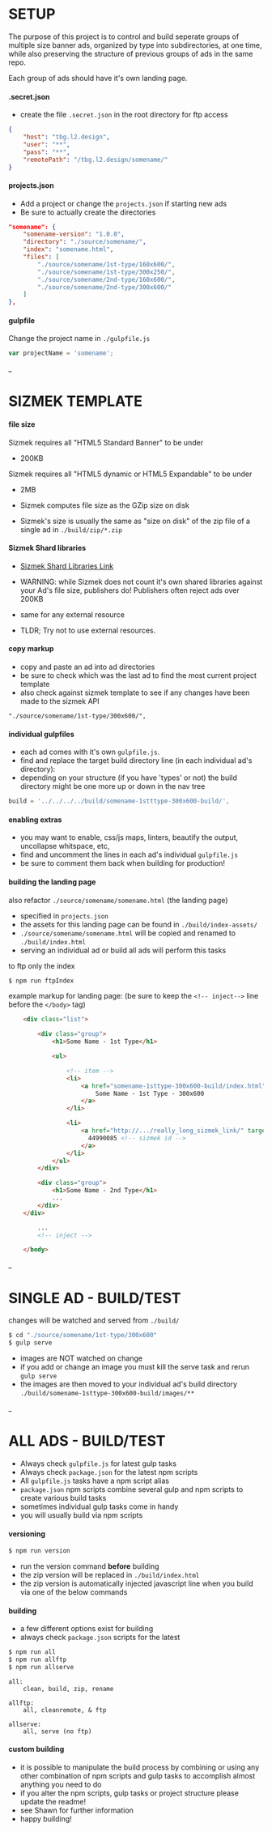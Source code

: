 # SETUP

The purpose of this project is to control and build seperate groups of multiple size banner ads, organized by type into subdirectories, at one time,
while also preserving the structure of previous groups of ads in the same repo.

Each group of ads should have it's own landing page.

#### .secret.json

- create the file `.secret.json` in the root directory for ftp access

```json
{
    "host": "tbg.l2.design",
    "user": "**",
    "pass": "**",
    "remotePath": "/tbg.l2.design/somename/"
}
```

#### projects.json
- Add a project or change the `projects.json` if starting new ads
- Be sure to actually create the directories

```json
"somename": {
	"somename-version": "1.0.0",
	"directory": "./source/somename/",
	"index": "somename.html",
	"files": [
		"./source/somename/1st-type/160x600/",
		"./source/somename/1st-type/300x250/",
		"./source/somename/2nd-type/160x600/",
		"./source/somename/2nd-type/300x600/"
	]
},

```

#### gulpfile
Change the project name in `./gulpfile.js`

```javascript
var	projectName = 'somename';
```
_

# SIZMEK TEMPLATE

#### file size

Sizmek requires all "HTML5 Standard Banner" to be under
- 200KB

Sizmek requires all "HTML5 dynamic or HTML5 Expandable" to be under
- 2MB

- Sizmek computes file size as the GZip size on disk
- Sizmek's size is usually the same as "size on disk" of the zip file of a single ad in `./build/zip/*.zip`

#### Sizmek Shard libraries

- [Sizmek Shard Libraries Link](https://support.sizmek.com/hc/en-us/articles/206136366--reference-glossary-HTML5-Shared-Libraries)
- WARNING: while Sizmek does not count it's own shared libraries against your Ad's file size, publishers do! Publishers often reject ads over 200KB
- same for any external resource

- TLDR; Try not to use external resources.

#### copy markup

- copy and paste an ad into ad directories
- be sure to check which was the last ad to find the most current project template
- also check against sizmek template to see if any changes have been made to the sizmek API

```
"./source/somename/1st-type/300x600/",
```

#### individual gulpfiles

- each ad comes with it's own `gulpfile.js`.
- find and replace the target build directory line (in each individual ad's directory):
- depending on your structure (if you have 'types' or not) the build directory might be one more up or down in the nav tree

```javascript
build = '../../../../build/somename-1stttype-300x600-build/',
```

#### enabling extras

- you may want to enable, css/js maps, linters, beautify the output, uncollapse whitspace, etc,
- find and uncomment the lines in each ad's individual `gulpfile.js`
- be sure to comment them back when building for production!

#### building the landing page

also refactor `./source/somename/somename.html` (the landing page)

- specified in `projects.json`
- the assets for this landing page can be found in `./build/index-assets/`
- `./source/somename/somename.html` will be copied and renamed to `./build/index.html`
- serving an individual ad or build all ads will perform this tasks

to ftp only the index

```sh
$ npm run ftpIndex
```

example markup for landing page:
(be sure to keep the `<!-- inject-->` line before the `</body>` tag)


```html
    <div class="list">

        <div class="group">
            <h1>Some Name - 1st Type</h1>

            <ul>

                <!-- item -->
                <li>
                    <a href="somename-1sttype-300x600-build/index.html" target="_blank">
                        Some Name - 1st Type - 300x600
                    </a>
                </li>

                <li>
                    <a href="http://.../really_long_sizmek_link/" target="_blank">
                      44990085 <!-- sizmek id -->
                    </a>
                </li>
            </ul>
        </div>

        <div class="group">
            <h1>Some Name - 2nd Type</h1>
            ...
        </div>
    </div>

        ...
        <!-- inject -->

    </body>
```
_

# SINGLE AD - BUILD/TEST

changes will be watched and served from `./build/`

```sh
$ cd "./source/somename/1st-type/300x600"
$ gulp serve
```

- images are NOT watched on change
- if you add or change an image you must kill the serve task and rerun `gulp serve`
- the images are then moved to your individual ad's build directory `./build/somename-1sttype-300x600-build/images/**`

_

# ALL ADS - BUILD/TEST

- Always check `gulpfile.js` for latest gulp tasks
- Always check `package.json` for the latest npm scripts
- All `gulpfile.js` tasks have a npm script alias
- `package.json` npm scripts combine several gulp and npm scripts to create various build tasks
- sometimes individual gulp tasks come in handy
- you will usually build via npm scripts

#### versioning

```sh
$ npm run version
 ```

 - run the version command **before** building
 - the zip version will be replaced in `./build/index.html`
 - the zip version is automatically injected javascript line when you build via one of the below commands

#### building

- a few different options exist for building
- always check `package.json` scripts for the latest

```sh
$ npm run all
$ npm run allftp
$ npm run allserve
 ```

```
all:
    clean, build, zip, rename

allftp:
    all, cleanremote, & ftp

allserve:
    all, serve (no ftp)
```

#### custom building

- it is possible to manipulate the build process by combining or using any other combination of npm scripts and gulp tasks to accomplish almost anything you need to do
- if you alter the npm scripts, gulp tasks or project structure please update the readme!
- see Shawn for further information
- happy building!

